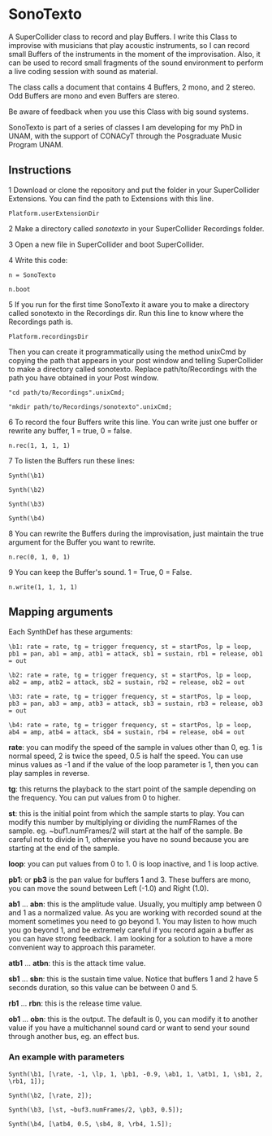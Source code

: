 # SonoTexto
A SuperCollider class to record and play Buffers. I write this Class to improvise with musicians that play acoustic instruments, so I can record small Buffers of the instruments in the moment of the improvisation. Also, it can be used to record small fragments of the sound environment to perform a live coding session with sound as material.

The class calls a document that contains 4 Buffers, 2 mono, and 2 stereo. Odd Buffers are mono and even Buffers are stereo.

Be aware of feedback when you use this Class with big sound systems.

SonoTexto is part of a series of classes I am developing for my PhD in UNAM, with the support of CONACyT through the Posgraduate Music Program UNAM.

## Instructions
1 Download or clone the repository and put the folder in your SuperCollider Extensions. You can find the path to Extensions with this line.

```
Platform.userExtensionDir
```

2 Make a directory called *sonotexto* in your SuperCollider Recordings folder.

3 Open a new file in SuperCollider and boot SuperCollider.

4 Write this code:

```
n = SonoTexto

n.boot
```
5 If you run for the first time SonoTexto it aware you to make a directory called sonotexto in the Recordings dir. Run this line to know where the Recordings path is.

```
Platform.recordingsDir
```

Then you can create it programmatically using the method unixCmd by copying the path that appears in your post window and telling SuperCollider to make a directory called sonotexto. Replace path/to/Recordings with the path you have obtained in your Post window.

```
"cd path/to/Recordings".unixCmd;

"mkdir path/to/Recordings/sonotexto".unixCmd;
```

6 To record the four Buffers write this line. You can write just one buffer or rewrite any buffer, 1 = true, 0 = false.

```
n.rec(1, 1, 1, 1)
```

7 To listen the Buffers run these lines:

```
Synth(\b1)

Synth(\b2)

Synth(\b3)

Synth(\b4)
```

8 You can rewrite the Buffers during the improvisation, just maintain the true argument for the Buffer you want to rewrite.

```
n.rec(0, 1, 0, 1)
```

9 You can keep the Buffer's sound. 1 = True, 0 = False.

```
n.write(1, 1, 1, 1)
```

## Mapping arguments
Each SynthDef has these arguments:

```
\b1: rate = rate, tg = trigger frequency, st = startPos, lp = loop, pb1 = pan, ab1 = amp, atb1 = attack, sb1 = sustain, rb1 = release, ob1 = out

\b2: rate = rate, tg = trigger frequency, st = startPos, lp = loop, ab2 = amp, atb2 = attack, sb2 = sustain, rb2 = release, ob2 = out

\b3: rate = rate, tg = trigger frequency, st = startPos, lp = loop, pb3 = pan, ab3 = amp, atb3 = attack, sb3 = sustain, rb3 = release, ob3 = out

\b4: rate = rate, tg = trigger frequency, st = startPos, lp = loop, ab4 = amp, atb4 = attack, sb4 = sustain, rb4 = release, ob4 = out
```

**rate**: you can modify the speed of the sample in values other than 0, eg. 1 is normal speed, 2 is twice the speed, 0.5 is half the speed. You can use minus values as -1 and if the value of the loop parameter is 1, then you can play samples in reverse.

**tg**: this returns the playback to the start point of the sample depending on the frequency. You can put values from 0 to higher.

**st**: this is the initial point from which the sample starts to play. You can modify this number by multiplying or dividing the numFRames of the sample. eg. ~buf1.numFrames/2 will start at the half of the sample. Be careful not to divide in 1, otherwise you have no sound because you are starting at the end of the sample.

**loop**: you can put values from 0 to 1. 0 is loop inactive, and 1 is loop active.

**pb1**: or **pb3** is the pan value for buffers 1 and 3. These buffers are mono, you can move the sound between Left (-1.0) and Right (1.0).

**ab1** ... **abn**: this is the amplitude value. Usually, you multiply amp between 0 and 1 as a normalized value. As you are working with recorded sound at the moment sometimes you need to go beyond 1. You may listen to how much you go beyond 1, and be extremely careful if you record again a buffer as you can have strong feedback. I am looking for a solution to have a more convenient way to approach this parameter.

**atb1** ... **atbn**: this is the attack time value.

**sb1** ... **sbn**: this is the sustain time value. Notice that buffers 1 and 2 have 5 seconds duration, so this value can be between 0 and 5.

**rb1** ... **rbn**: this is the release time value.

**ob1** ... **obn**: this is the output. The default is 0, you can modify it to another value if you have a multichannel sound card or want to send your sound through another bus, eg. an effect bus.

### An example with parameters

```
Synth(\b1, [\rate, -1, \lp, 1, \pb1, -0.9, \ab1, 1, \atb1, 1, \sb1, 2, \rb1, 1]);

Synth(\b2, [\rate, 2]);

Synth(\b3, [\st, ~buf3.numFrames/2, \pb3, 0.5]);

Synth(\b4, [\atb4, 0.5, \sb4, 8, \rb4, 1.5]);
```
